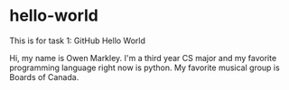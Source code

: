 # hello-world
This is for task 1: GitHub Hello World

Hi, my name is Owen Markley. I'm a third year CS major and my favorite programming language right now is python. My favorite musical group is Boards of Canada. 
